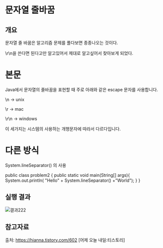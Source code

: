 문자열 줄바꿈
===

개요
---

문자열 줄 바꿈은 알고리즘 문제를 풀다보면 종종나오는 것이다.

\r\n을 쓴다면 된다고만 알고있어서 제대로 알고싶어서 찾아보게 되었다.

본문
===

Java에서 문자열의 줄바꿈을 표현할 때 주로 아래와 같은 escape 문자를 사용합니다.

\n -> unix

\r -> mac

\r\n -> windows

이 세가지는 시스템의 사용하는 개행문자에 따라서 다르다입니다.

다른 방식
===

System.lineSeparator() 의 사용

  public class problem2 {
      public static void main(String[] args){
          System.out.println( "Hello" + System.lineSeparator() +"World");
      }
  }

실행 결과
---

![결과222](https://github.com/kmh0128/kmh0128/assets/100178951/855da7a3-9b64-4c8b-a501-ae06c650a2a9)


  
참고자료
--


출처: https://hianna.tistory.com/602 [어제 오늘 내일:티스토리]
